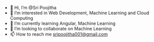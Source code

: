 - 👋 Hi, I’m @Sri Poojitha
- 👀 I’m interested in Web Development, Machine Learning and Cloud Computing
- 🌱 I’m currently learning Angular, Machine Learning
- 💞️ I’m looking to collaborate on Machine Learning 
- 📫 How to reach me sripoojitha001@gmail.com

<!---
Ksripoojitha/Ksripoojitha is a ✨ special ✨ repository because its `README.md` (this file) appears on your GitHub profile.
You can click the Preview link to take a look at your changes.
--->
